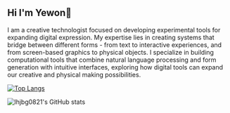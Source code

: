 ## Hi I'm Yewon👋

I am a creative technologist focused on developing experimental tools for expanding digital expression. My expertise lies in creating systems that bridge between different forms - from text to interactive experiences, and from screen-based graphics to physical objects. I specialize in building computational tools that combine natural language processing and form generation with intuitive interfaces, exploring how digital tools can expand our creative and physical making possibilities.

[![Top Langs](https://github-readme-stats.vercel.app/api/top-langs/?username=YewonCALLI&show_icons=true&layout=compact)](https://github.com/anuraghazra/github-readme-stats)

![lhjbg0821's GitHub stats](https://github-readme-stats.vercel.app/api?username=YewonCALLI&show_icons=true&theme=gruvbox)

<!--
**YewonCALLI/yewoncalli** is a ✨ _special_ ✨ repository because its `README.md` (this file) appears on your GitHub profile.

Here are some ideas to get you started:

- 🔭 I’m currently working on ...
- 🌱 I’m currently learning ...
- 👯 I’m looking to collaborate on ...
- 🤔 I’m looking for help with ...
- 💬 Ask me about ...
- 📫 How to reach me: ...
- 😄 Pronouns: ...
- ⚡ Fun fact: ...
-->
